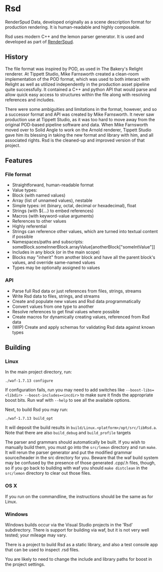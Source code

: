 # Rsd

RenderSpud Data, developed originally as a scene description format for production rendering.  It is human-readable and highly composable.

Rsd uses modern C++ and the lemon parser generator.  It is used and developed as part of [RenderSpud](http://renderspud.blogspot.com/).

## History

The file format was inspired by POD, as used in The Bakery's Relight renderer.  At Tippett Studio, Mike Farnsworth created a clean-room implementation of the POD format, which was used to both interact with Relight as well as utilized independently in the production asset pipeline quite successfully.  It contained a C++ and python API that would parse and allow quick easy access to structures within the file along with resolving references and includes.

There were some ambiguities and limitations in the format, however, and so a successor format and API was created by Mike Farnsworth.  It never saw production use at Tippett Studio, as it was too hard to move away from the original POD-based pipeline software and data.  When Mike Farnsworth moved over to Solid Angle to work on the Arnold renderer, Tippett Studio gave him its blessing in taking the new format and library with him, and all associated rights.  Rsd is the cleaned-up and improved version of that project.

## Features

### File format

* Straightforward, human-readable format
* Value types:
 * Block (with named values)
 * Array (list of unnamed values), nestable
 * Simple types: int (binary, octal, decimal or hexadecimal), float
 * Strings (with ${...} to embed references)
 * Macros (with keyword-value arguments)
 * References to other values
* Highly referential
 * Strings can reference other values, which are turned into textual content if possible
 * Namespaces/paths and subscripts: someBlock.someInnerBlock.arrayValue[anotherBlock["someIntValue"]]
 * Includes in any block (or in the main scope)
 * Blocks may "inherit" from another block and have all the parent block's values, and override same-named values
* Types may be optionally assigned to values

### API

* Parse full Rsd data or just references from files, strings, streams
* Write Rsd data to files, strings, and streams
* Create and populate new values and Rsd data programmatically
* Convert values from one type to another
* Resolve references to get final values where possible
* Create macros for dynamically creating values, referenced from Rsd data
* (WIP) Create and apply schemas for validating Rsd data against known types

## Building

### Linux

In the main project directory, run:

```
./waf-1.7.13 configure
```

If configuration fails, run you may need to add switches like `--boost-libs=<libdir> --boost-includes=<incdir>` to make sure it finds the appropriate boost bits.  Run waf with `--help` to see all the available options.

Next, to build Rsd you may run:

```
./waf-1.7.13 build_opt
```

It will deposit the build results in `build/Linux.<platform>/opt/src/libRsd.a`.  Note that there are also `build_debug` and `build_profile` targets

The parser and grammars should automatically be built.  If you wish to manually build them, you must go into the `src/lemon` directory and run `make`.  It will rerun the parser generator and put the modified grammar source/header in the src directory for you.  Beware that the waf build system may be confused by the presence of those generated .cpp/.h files, though, so if you go back to building with waf you should `make distclean` in the `src/lemon` directory to clear out those files.

### OS X

If you run on the commandline, the instructions should be the same as for Linux.

### Windows

Windows builds occur via the Visual Studio projects in the 'Rsd' subdirectory.  There is support for building via waf, but it is not very well tested; your mileage may vary.

There is a project to build Rsd as a static library, and also a test console app that can be used to inspect .rsd files.

You are likely to need to change the include and library paths for boost in the project settings.
